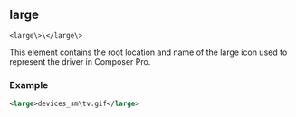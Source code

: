 
## large

`<large\>\</large\>
`

This element contains the root location and name of the large icon used to represent the driver in Composer Pro.


### Example

```xml
<large>devices_sm\tv.gif</large>
```




